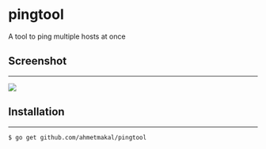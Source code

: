 # **pingtool**

A tool to ping multiple hosts at once



## **Screenshot**
---
![](https://user-images.githubusercontent.com/29771530/215039341-756fba14-d9d6-4ee9-bf5b-756b6cf3ae6f.jpg)

## **Installation**
---
```
$ go get github.com/ahmetmakal/pingtool
```